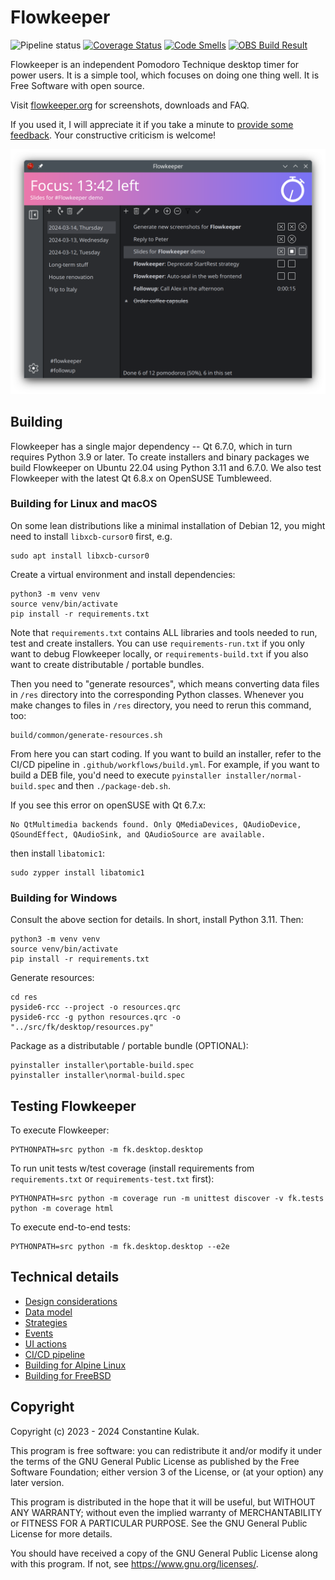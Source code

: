 # Flowkeeper

![Pipeline status](https://github.com/flowkeeper-org/fk-desktop/actions/workflows/main.yml/badge.svg?branch=main "Pipeline status")
[![Coverage Status](https://coveralls.io/repos/github/flowkeeper-org/fk-desktop/badge.svg?branch=main)](https://coveralls.io/github/flowkeeper-org/fk-desktop?branch=main)
[![Code Smells](https://sonarcloud.io/api/project_badges/measure?project=flowkeeper-org_fk-desktop&metric=code_smells)](https://sonarcloud.io/summary/new_code?id=flowkeeper-org_fk-desktop)
[![OBS Build Result](https://build.opensuse.org/projects/home:flowkeeper/packages/flowkeeper/badge.svg?type=default)](https://build.opensuse.org/package/show/home:flowkeeper/flowkeeper)

Flowkeeper is an independent Pomodoro Technique desktop timer for power users. It is a 
simple tool, which focuses on doing one thing well. It is Free Software with open source. 

Visit [flowkeeper.org](https://flowkeeper.org) for screenshots, downloads and FAQ.

If you used it, I will appreciate it if you take a minute to 
[provide some feedback](https://www.producthunt.com/products/flowkeeper/reviews/new). 
Your constructive criticism is welcome!

![Flowkeeper screenshot](doc/fk-simple.png "Flowkeeper screenshot")

## Building

Flowkeeper has a single major dependency -- Qt 6.7.0, which in turn requires Python 3.9 or later. To create 
installers and binary packages we build Flowkeeper on Ubuntu 22.04 using Python 3.11 and 6.7.0. We also
test Flowkeeper with the latest Qt 6.8.x on OpenSUSE Tumbleweed.

### Building for Linux and macOS

On some lean distributions like a minimal installation of Debian 12, you 
might need to install `libxcb-cursor0` first, e.g.

```shell
sudo apt install libxcb-cursor0
```

Create a virtual environment and install dependencies:

```shell
python3 -m venv venv
source venv/bin/activate
pip install -r requirements.txt
```

Note that `requirements.txt` contains ALL libraries and tools needed to run, test and
create installers. You can use `requirements-run.txt` if you only want to debug
Flowkeeper locally, or `requirements-build.txt` if you also want to create distributable /
portable bundles.

Then you need to "generate resources", which means converting data files in `/res` directory into
the corresponding Python classes. Whenever you make changes to files in `/res` directory, you need
to rerun this command, too:

```shell
build/common/generate-resources.sh
```

From here you can start coding. If you want to build an installer, refer to the CI/CD pipeline in
`.github/workflows/build.yml`. For example, if you want to build a DEB file, you'd need to execute 
`pyinstaller installer/normal-build.spec` and then `./package-deb.sh`. 

If you see this error on openSUSE with Qt 6.7.x:

```
No QtMultimedia backends found. Only QMediaDevices, QAudioDevice, QSoundEffect, QAudioSink, and QAudioSource are available.
```

then install `libatomic1`:

```shell
sudo zypper install libatomic1
```

### Building for Windows

Consult the above section for details. In short, install Python 3.11. Then:

```shell
python3 -m venv venv
source venv/bin/activate
pip install -r requirements.txt
```

Generate resources:

```shell
cd res
pyside6-rcc --project -o resources.qrc
pyside6-rcc -g python resources.qrc -o "../src/fk/desktop/resources.py"
```

Package as a distributable / portable bundle (OPTIONAL):

```shell
pyinstaller installer\portable-build.spec
pyinstaller installer\normal-build.spec
```

## Testing Flowkeeper

To execute Flowkeeper:

```shell
PYTHONPATH=src python -m fk.desktop.desktop
```

To run unit tests w/test coverage (install requirements from 
`requirements.txt` or `requirements-test.txt` first):

```shell
PYTHONPATH=src python -m coverage run -m unittest discover -v fk.tests
python -m coverage html
```

To execute end-to-end tests:

```shell
PYTHONPATH=src python -m fk.desktop.desktop --e2e
```

## Technical details

- [Design considerations](doc/design.md)
- [Data model](doc/data-model.md)
- [Strategies](doc/strategies.md)
- [Events](doc/events.md)
- [UI actions](doc/actions.md)
- [CI/CD pipeline](doc/pipeline.md)
- [Building for Alpine Linux](doc/build-alpine.md)
- [Building for FreeBSD](doc/build-freebsd.md)

## Copyright

Copyright (c) 2023 - 2024 Constantine Kulak.

This program is free software: you can redistribute it and/or modify
it under the terms of the GNU General Public License as published by
the Free Software Foundation; either version 3 of the License, or
(at your option) any later version.

This program is distributed in the hope that it will be useful,
but WITHOUT ANY WARRANTY; without even the implied warranty of
MERCHANTABILITY or FITNESS FOR A PARTICULAR PURPOSE.  See the
GNU General Public License for more details.

You should have received a copy of the GNU General Public License
along with this program.  If not, see <https://www.gnu.org/licenses/>.

